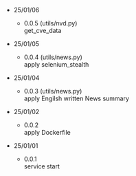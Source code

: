 * 25/01/06
    - 0.0.5 (utils/nvd.py) <br>
        get_cve_data <br>

* 25/01/05
    - 0.0.4 (utils/news.py) <br>
        apply selenium_stealth <br>

* 25/01/04
    - 0.0.3 (utils/news.py) <br>
        apply Engilsh written News summary <br>

* 25/01/02
    - 0.0.2 <br>
        apply Dockerfile <br>

* 25/01/01
    - 0.0.1 <br>
        service start <br>
